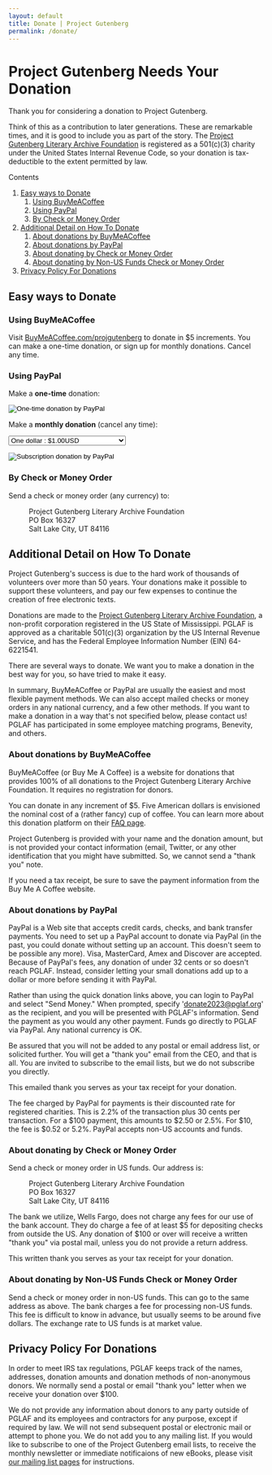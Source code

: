 ```yaml
---
layout: default
title: Donate | Project Gutenberg
permalink: /donate/
---
```


Project Gutenberg Needs Your Donation
=====================================

Thank you for considering a donation to Project Gutenberg.

Think of this as a contribution to later generations. These are remarkable times, and it is good to include you as part of the story.  The [Project Gutenberg Literary Archive Foundation](/about/pglaf.html) is registered as a 501(c)(3) charity under the United States Internal Revenue Code, so your donation is tax-deductible to the extent permitted by law.

<div class="contents">
Contents
<ol>
<li><a href="#easy-ways-to-donate">Easy ways to Donate</a>
<ol class="inner_1">
<li><a href="#ausing-buymeacoffee">Using BuyMeACoffee</a></li>
<li><a href="#ausing-paypal">Using PayPal</a></li>
<li><a href="#by-check-or-money-order">By Check or Money Order</a></li>
</ol>
</li>
<li><a href="#additional-detail-on-how-to-donate">Additional Detail on How To Donate</a>
<ol class="inner_1">
<li><a href="#about-donations-by-buymeacoffee">About donations by BuyMeACoffee</a></li>
<li><a href="#about-donations-by-paypal">About donations by PayPal</a></li>
<li><a href="#about-donating-by-check-or-money-order">About donating by Check or Money Order</a></li>
<li><a href="#about-donating-by-non-us-funds-check-or-money-order">About donating by Non-US Funds Check or Money Order</a></li>
</ol>
</li>
<li><a href="#privacy-policy-for-donations">Privacy Policy For Donations</a></li>
</ol>
</div>

## Easy ways to Donate


### Using BuyMeACoffee

Visit <a href="https://BuyMeACoffee.com/projgutenberg">BuyMeACoffee.com/projgutenberg</a> to donate in $5 increments. You can make a one-time donation, or sign up for monthly donations. Cancel any time.

### Using PayPal

<form action="https://www.paypal.com/cgi-bin/webscr" method="post" target="new">

  Make a <strong>one-time</strong> donation:

  <input type="hidden" name="cmd" value="_s-xclick" />
  <input type="hidden" name="hosted_button_id" value="XKAL6BZL3YPSN" />
  <input type="image" src="/pics/en_US.gif" 
	 border="0" name="submit" alt="One-time donation by PayPal" 
         style="vertical-align: middle" />

</form>

<form action="https://www.paypal.com/cgi-bin/webscr" method="post" target="new">

<input type="hidden" name="cmd" value="_s-xclick" />
<input type="hidden" name="hosted_button_id" value="EAKP47JLLM5V2" />
<input type="hidden" name="on0" value="Monthly donation amount" />
<input type="hidden" name="currency_code" value="USD" />

Make a <strong>monthly donation</strong> (cancel any time): 

<select name="os0">
      <option value="One dollar">One dollar : $1.00USD</option>
      <option value="Ten dollars">Ten dollars : $10.00USD</option>
      <option value="Twenty-five dollars">Twenty-five dollars : $25.00USD</option>
      <option value="One hundred dollars">One hundred dollars : $100.00USD</option>
</select> 

<input type="image" src="/pics/btn_subscribe_SM.gif"
       border="0" name="submit" alt="Subscription donation by PayPal" 
       style="vertical-align: middle" />

</form>

### By Check or Money Order

Send a check or money order (any currency) to:

<dl><dd>  Project Gutenberg Literary Archive Foundation</dd>
<dd>  PO Box 16327</dd>
<dd>  Salt Lake City, UT 84116</dd></dl>

## Additional Detail on How To Donate

Project Gutenberg's success is due to the hard work of thousands of volunteers over more than 50 years. Your donations make it possible to support these volunteers, and pay our few expenses to continue the creation of free electronic texts.

Donations are made to the [Project Gutenberg Literary Archive Foundation](/about/pglaf.html), a non-profit corporation registered in the US State of Mississippi. PGLAF is approved as a charitable 501(c)(3) organization by the US Internal Revenue Service, and has the Federal Employee Information Number (EIN) 64-6221541.

There are several ways to donate. We want you to make a donation in the best way for you, so have tried to make it easy.

In summary, BuyMeACoffee or PayPal are usually the easiest and most flexible payment methods.  We can also accept mailed checks or money orders in any national currency, and a few other methods.  If you want to make a donation in a way that's not specified below, please contact us!  PGLAF has participated in some employee matching programs, Benevity, and others.

### About donations by BuyMeACoffee
<a name="about-donations-by-buymeacoffee"></a>BuyMeACoffee (or Buy Me A Coffee) is a website for donations that provides 100% of all donations to the Project Gutenberg Literary Archive Foundation. It requires no registration for donors.

You can donate in any increment of $5. Five American dollars is envisioned the nominal cost of a (rather fancy) cup of coffee. You can learn more about this donation platform on their <a href="https://www.buymeacoffee.com/faq">FAQ page</a>.

Project Gutenberg is provided with your name and the donation amount, but is not provided your contact information (email, Twitter, or any other identification that you might have submitted. So, we cannot send a "thank you" note.

If you need a tax receipt, be sure to save the payment information from the Buy Me A Coffee website.

### About donations by PayPal
<a name="about-donations-by-paypal"></a>PayPal is a Web site that accepts credit cards, checks, and bank transfer payments.  You need to set up a PayPal account to donate via PayPal (in the past, you could donate without setting up an account.  This doesn't seem to be possible any more). Visa, MasterCard, Amex and Discover are accepted.  Because of PayPal's fees, any donation of under 32 cents or so doesn't reach PGLAF.  Instead, consider letting your small donations add up to a dollar or more before sending it with PayPal.

Rather than using the quick donation links above, you can login to PayPal and select "Send Money." When prompted, specify 'donate2023@pglaf.org' as the recipient, and you will be presented with PGLAF's information. Send the payment as you would any other payment. Funds go directly to PGLAF via PayPal.  Any national currency is OK.

Be assured that you will not be added to any postal or email address list, or solicited further. You will get a "thank you" email from the CEO, and that is all. You are invited to subscribe to the email lists, but we do not subscribe you directly.

This emailed thank you serves as your tax receipt for your donation. 

The fee charged by PayPal for payments is their discounted rate for registered charities.  This is 2.2% of the transaction plus 30 cents per transaction. For a $100 payment, this amounts to $2.50 or 2.5%. For $10, the fee is $0.52 or 5.2%. PayPal accepts non-US accounts and funds.


### About donating by Check or Money Order
<a name="about-donating-by-check-or-money-order"></a>Send a check or money order in US funds. Our address is:

<dl><dd> Project Gutenberg Literary Archive Foundation<br /></dd>
<dd> PO Box 16327<br /></dd>
<dd> Salt Lake City, UT 84116</dd></dl>

The bank we utilize, Wells Fargo, does not charge any fees for our use of the bank account. They do charge a fee of at least $5 for depositing checks from outside the US. Any donation of $100 or over will receive a written "thank you" via postal mail, unless you do not provide a return address.

This written thank you serves as your tax receipt for your donation. 

### About donating by Non-US Funds Check or Money Order
<a name="about-donating-by-non-us-funds-check-or-money-order"></a>Send a check or money order in non-US funds. This can go to the same address as above. The bank charges a fee for processing non-US funds. This fee is difficult to know in advance, but usually seems to be around five dollars. The exchange rate to US funds is at market value.

## Privacy Policy For Donations
<a name="privacy-policy-for-donations"></a>In order to meet IRS tax regulations, PGLAF keeps track of the names, addresses, donation amounts and donation methods of non-anonymous donors. We normally send a postal or email "thank you" letter when we receive your donation over $100.

We do not provide any information about donors to any party outside of PGLAF and its employees and contractors for any purpose, except if required by law. We will not send subsequent postal or electronic mail or attempt to phone you. We do not add you to any mailing list. If you would like to subscribe to one of the Project Gutenberg email lists, to receive the monthly newsletter or immediate notificaions of new eBooks, please visit [our mailing list pages](https://lists.pglaf.org) for instructions.
